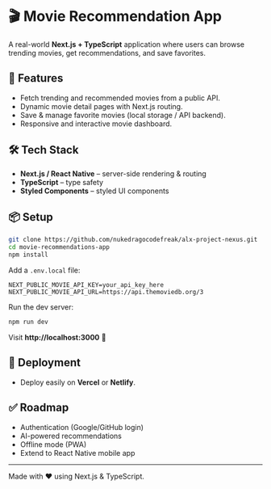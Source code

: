 
# 🎬 Movie Recommendation App

A real-world **Next.js + TypeScript** application where users can browse trending movies, get recommendations, and save favorites.

## 🚀 Features
- Fetch trending and recommended movies from a public API.
- Dynamic movie detail pages with Next.js routing.
- Save & manage favorite movies (local storage / API backend).
- Responsive and interactive movie dashboard.

## 🛠️ Tech Stack
- **Next.js / React Native** – server-side rendering & routing  
- **TypeScript** – type safety  
- **Styled Components** – styled UI components  

## 📦 Setup
```bash
git clone https://github.com/nukedragocodefreak/alx-project-nexus.git
cd movie-recommendations-app
npm install
```

Add a `.env.local` file:
```
NEXT_PUBLIC_MOVIE_API_KEY=your_api_key_here
NEXT_PUBLIC_MOVIE_API_URL=https://api.themoviedb.org/3
```

Run the dev server:
```bash
npm run dev
```

Visit **http://localhost:3000** 🎉

## 📌 Deployment
- Deploy easily on **Vercel** or **Netlify**.

## ✅ Roadmap
- Authentication (Google/GitHub login)  
- AI-powered recommendations  
- Offline mode (PWA)  
- Extend to React Native mobile app  

---
Made with ❤️ using Next.js & TypeScript.
